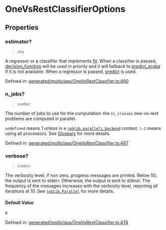 # OneVsRestClassifierOptions

## Properties

### estimator?

> `any`

A regressor or a classifier that implements [fit](../../glossary.html#term-fit). When a classifier is passed, [decision\_function](../../glossary.html#term-decision_function) will be used in priority and it will fallback to [predict\_proba](../../glossary.html#term-predict_proba) if it is not available. When a regressor is passed, [predict](../../glossary.html#term-predict) is used.

Defined in:  [generated/multiclass/OneVsRestClassifier.ts:460](https://github.com/transitive-bullshit/scikit-learn-ts/blob/b59c1ff/packages/sklearn/src/generated/multiclass/OneVsRestClassifier.ts#L460)

### n\_jobs?

> `number`

The number of jobs to use for the computation: the `n\_classes` one-vs-rest problems are computed in parallel.

`undefined` means 1 unless in a [`joblib.parallel\_backend`](https://joblib.readthedocs.io/en/latest/parallel.html#joblib.parallel_backend "(in joblib v1.3.0.dev0)") context. `\-1` means using all processors. See [Glossary](../../glossary.html#term-n_jobs) for more details.

Defined in:  [generated/multiclass/OneVsRestClassifier.ts:467](https://github.com/transitive-bullshit/scikit-learn-ts/blob/b59c1ff/packages/sklearn/src/generated/multiclass/OneVsRestClassifier.ts#L467)

### verbose?

> `number`

The verbosity level, if non zero, progress messages are printed. Below 50, the output is sent to stderr. Otherwise, the output is sent to stdout. The frequency of the messages increases with the verbosity level, reporting all iterations at 10. See [`joblib.Parallel`](https://joblib.readthedocs.io/en/latest/generated/joblib.Parallel.html#joblib.Parallel "(in joblib v1.3.0.dev0)") for more details.

#### Default Value

`0`

Defined in:  [generated/multiclass/OneVsRestClassifier.ts:474](https://github.com/transitive-bullshit/scikit-learn-ts/blob/b59c1ff/packages/sklearn/src/generated/multiclass/OneVsRestClassifier.ts#L474)

